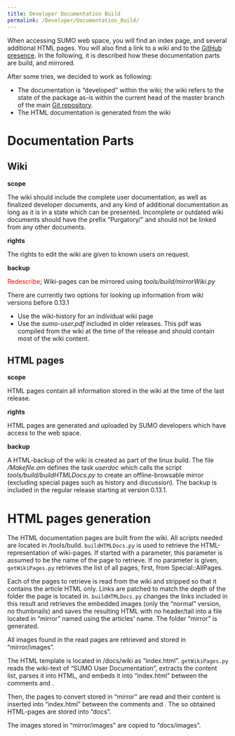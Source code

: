 ```yaml
---
title: Developer Documentation Build
permalink: /Developer/Documentation_Build/
---
```


When accessing SUMO web space, you will find an index page, and several additional HTML pages. You will also find a link to a wiki and to the [GitHub presence](https://github.com/DLR-TS/sumo). In the following, it is described how these documentation parts are build, and mirrored.

After some tries, we decided to work as following:

-   The documentation is “developed” within the wiki; the wiki refers to the state of the package as-is within the current head of the master branch of the main [Git repository](https://github.com/DLR-TS/sumo).
-   The HTML documentation is generated from the wiki

Documentation Parts
===================

Wiki
----

**scope**


The wiki should include the complete user documentation, as well as finalized developer documents, and any kind of additional documentation as long as it is in a state which can be presented. Incomplete or outdated wiki documents should have the prefix “Purgatory/” and should not be linked from any other documents.

**rights**


The rights to edit the wiki are given to known users on request.

**backup**


<font color="red">Redescribe</font>; Wiki-pages can be mirrored using *tools/build/mirrorWiki.py*

There are currently two options for looking up information from wiki versions before 0.13.1

-   Use the wiki-history for an individual wiki page
-   Use the *sumo-user.pdf* included in older releases. This pdf was compiled from the wiki at the time of the release and should contain most of the wiki content.

HTML pages
----------

**scope**


HTML pages contain all information stored in the wiki at the time of the last release.

**rights**


HTML pages are generated and uploaded by SUMO developers which have access to the web space.

**backup**


A HTML-backup of the wiki is created as part of the linux build. The file */Makefile.am* defines the task *userdoc* which calls the script *tools/build/buildHTMLDocs.py* to create an offline-browsable mirror (excluding special pages such as history and discussion). The backup is included in the regular release starting at version 0.13.1.

HTML pages generation
=====================

The HTML documentation pages are built from the wiki. All scripts needed are located in /tools/build. `buildHTMLDocs.py` is used to retrieve the HTML-representation of wiki-pages. If started with a parameter, this parameter is assumed to be the name of the page to retrieve. If no parameter is given, `getWikiPages.py` retrieves the list of all pages, first, from Special::AllPages.

Each of the pages to retrieve is read from the wiki and stripped so that it contains the article HTML only. Links are patched to match the depth of the folder the page is located in. `buildHTMLDocs.py` changes the links included in this result and retrieves the embedded images (only the “normal” version, no thumbnails) and saves the resulting HTML with no header/tail into a file located in “mirror” named using the articles' name. The folder “mirror” is generated.

All images found in the read pages are retrieved and stored in “mirror/images”.

The HTML template is located in /docs/wiki as “index.html”. `getWikiPages.py` reads the wiki-text of “SUMO User Documentation”, extracts the content list, parses it into HTML, and embeds it into “index.html” between the comments and .

Then, the pages to convert stored in “mirror” are read and their content is inserted into “index.html” between the comments and . The so obtained HTML-pages are stored into “docs”.

The images stored in “mirror/images” are copied to “docs/images”.